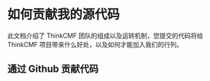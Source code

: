 如何贡献我的源代码
===

此文档介绍了 ThinkCMF 团队的组成以及运转机制，您提交的代码将给 ThinkCMF 项目带来什么好处，以及如何才能加入我们的行列。

## 通过 Github 贡献代码
